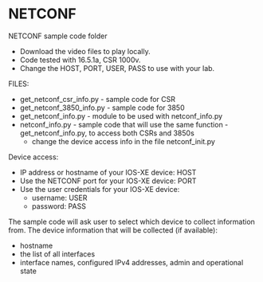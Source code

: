 # NETCONF

NETCONF sample code folder


 - Download the video files to play locally.
 - Code tested with 16.5.1a, CSR 1000v.
 - Change the HOST, PORT, USER, PASS to use with your lab.



FILES:


 - get_netconf_csr_info.py - sample code for CSR
 - get_netconf_3850_info.py - sample code for 3850
 - get_netconf_info.py - module to be used with netconf_info.py
 - netconf_info.py - sample code that will use the same function - get_netconf_info.py, to access both CSRs and 3850s
    - change the device access info in the file netconf_init.py


Device access:

 - IP address or hostname of your IOS-XE device: HOST 
 - Use the NETCONF port for your IOS-XE device:  PORT 
 - Use the user credentials for your IOS-XE device:
    - username: USER  
    - password: PASS


The sample code will ask user to select which device to collect information from.
The device information that will be collected (if available):
 - hostname
 - the list of all interfaces
 - interface names, configured IPv4 addresses, admin and operational state

